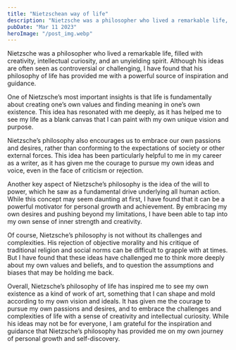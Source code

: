 ```yaml
---
title: "Nietzschean way of life"
description: "Nietzsche was a philosopher who lived a remarkable life, filled with creativity, intellectual curiosity, and an unyielding spirit."
pubDate: "Mar 11 2023"
heroImage: "/post_img.webp"
---
```


Nietzsche was a philosopher who lived a remarkable life, filled with creativity, intellectual curiosity, and an unyielding spirit. Although his ideas are often seen as controversial or challenging, I have found that his philosophy of life has provided me with a powerful source of inspiration and guidance.

One of Nietzsche’s most important insights is that life is fundamentally about creating one’s own values and finding meaning in one’s own existence. This idea has resonated with me deeply, as it has helped me to see my life as a blank canvas that I can paint with my own unique vision and purpose.

Nietzsche’s philosophy also encourages us to embrace our own passions and desires, rather than conforming to the expectations of society or other external forces. This idea has been particularly helpful to me in my career as a writer, as it has given me the courage to pursue my own ideas and voice, even in the face of criticism or rejection.

Another key aspect of Nietzsche’s philosophy is the idea of the will to power, which he saw as a fundamental drive underlying all human action. While this concept may seem daunting at first, I have found that it can be a powerful motivator for personal growth and achievement. By embracing my own desires and pushing beyond my limitations, I have been able to tap into my own sense of inner strength and creativity.

Of course, Nietzsche’s philosophy is not without its challenges and complexities. His rejection of objective morality and his critique of traditional religion and social norms can be difficult to grapple with at times. But I have found that these ideas have challenged me to think more deeply about my own values and beliefs, and to question the assumptions and biases that may be holding me back.

Overall, Nietzsche’s philosophy of life has inspired me to see my own existence as a kind of work of art, something that I can shape and mold according to my own vision and ideals. It has given me the courage to pursue my own passions and desires, and to embrace the challenges and complexities of life with a sense of creativity and intellectual curiosity. While his ideas may not be for everyone, I am grateful for the inspiration and guidance that Nietzsche’s philosophy has provided me on my own journey of personal growth and self-discovery.